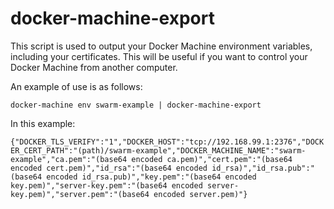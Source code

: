 # docker-machine-export
This script is used to output your Docker Machine environment variables, including your certificates. This will be useful if you want to control your Docker Machine from another computer.

An example of use is as follows:

`docker-machine env swarm-example | docker-machine-export`

In this example:

`{"DOCKER_TLS_VERIFY":"1","DOCKER_HOST":"tcp://192.168.99.1:2376","DOCKER_CERT_PATH":"(path)/swarm-example","DOCKER_MACHINE_NAME":"swarm-example","ca.pem":"(base64 encoded ca.pem)","cert.pem":"(base64 encoded cert.pem)","id_rsa":"(base64 encoded id_rsa)","id_rsa.pub":"(base64 encoded id_rsa.pub)","key.pem":"(base64 encoded key.pem)","server-key.pem":"(base64 encoded server-key.pem)","server.pem":"(base64 encoded server.pem)"}`